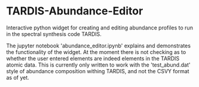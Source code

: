 # TARDIS-Abundance-Editor
Interactive python widget for creating and editing abundance profiles to run in the spectral synthesis code TARDIS.

The jupyter notebook 'abundance_editor.ipynb' explains and demonstrates the functionality of the widget. At the moment there is not checking as to whether the user entered elements are indeed elements in the TARDIS atomic data. This is currently only written to work with the 'test_abund.dat' style of abundance composition withing TARDIS, and not the CSVY format as of yet.
